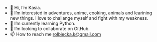 - 👋 Hi, I’m Kasia.
- 👀 I’m interested in adventures, anime, cooking, animals and learining new things. I love to challange myself and fight with my weakness.
- 🌱 I’m currently learning Python.
- 💞️ I’m looking to collaborate on GitHub.
- 📫 How to reach me rolbiecka.k@gmail.com

<!---
katrolbi/katrolbi is a ✨ special ✨ repository because its `README.md` (this file) appears on your GitHub profile.
You can click the Preview link to take a look at your changes.
--->
